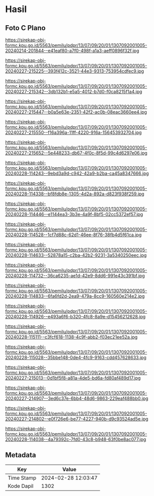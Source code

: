 # Hasil

## Foto C Plano

https://sirekap-obj-formc.kpu.go.id/5563/pemilu/pdpr/13/07/09/20/01/1307092001005-20240214-201844--e41eaf80-a7f0-498f-a1a3-aeff0896f32f.jpg

https://sirekap-obj-formc.kpu.go.id/5563/pemilu/pdpr/13/07/09/20/01/1307092001005-20240227-215225--393f412c-3521-44e3-9313-753954cdfec9.jpg

https://sirekap-obj-formc.kpu.go.id/5563/pemilu/pdpr/13/07/09/20/01/1307092001005-20240227-215342--3db132b1-e5a5-4012-b7d0-f0ca8215f1a4.jpg

https://sirekap-obj-formc.kpu.go.id/5563/pemilu/pdpr/13/07/09/20/01/1307092001005-20240227-215447--b0a5e63e-2351-42f2-ac0b-08eac3660ee4.jpg

https://sirekap-obj-formc.kpu.go.id/5563/pemilu/pdpr/13/07/09/20/01/1307092001005-20240227-215550--f16a396a-11ff-4220-916a-156453932704.jpg

https://sirekap-obj-formc.kpu.go.id/5563/pemilu/pdpr/13/07/09/20/01/1307092001005-20240227-215652--5e448233-db67-4f0c-8f5d-99c4d6297e06.jpg

https://sirekap-obj-formc.kpu.go.id/5563/pemilu/pdpr/13/07/09/20/01/1307092001005-20240228-114243--9ebd3a9d-c942-42a9-b2ba-ca45a8347666.jpg

https://sirekap-obj-formc.kpu.go.id/5563/pemilu/pdpr/13/07/09/20/01/1307092001005-20240228-114338--bf8fdb8e-1305-4d2a-892a-d823f938f259.jpg

https://sirekap-obj-formc.kpu.go.id/5563/pemilu/pdpr/13/07/09/20/01/1307092001005-20240228-114446--e1144ea3-3b3e-4a9f-8bf5-02cc5372ef57.jpg

https://sirekap-obj-formc.kpu.go.id/5563/pemilu/pdpr/13/07/09/20/01/1307092001005-20240228-114528--1cf7d88c-62d1-46ee-8f76-38fb4d5f61ca.jpg

https://sirekap-obj-formc.kpu.go.id/5563/pemilu/pdpr/13/07/09/20/01/1307092001005-20240228-114633--52878a15-c2ba-42b2-9231-3a5340250eec.jpg

https://sirekap-obj-formc.kpu.go.id/5563/pemilu/pdpr/13/07/09/20/01/1307092001005-20240228-114732--36ca6235-ae1d-42e9-8dd6-991e43c391bf.jpg

https://sirekap-obj-formc.kpu.go.id/5563/pemilu/pdpr/13/07/09/20/01/1307092001005-20240228-114833--6fa6fd2d-2ea9-479a-8cc9-160560e214e2.jpg

https://sirekap-obj-formc.kpu.go.id/5563/pemilu/pdpr/13/07/09/20/01/1307092001005-20240228-114926--e493a6f6-b320-4fc8-8a9e-d15456212628.jpg

https://sirekap-obj-formc.kpu.go.id/5563/pemilu/pdpr/13/07/09/20/01/1307092001005-20240228-115111--c3fcf618-1138-4c9f-abb2-f03ec21ee52a.jpg

https://sirekap-obj-formc.kpu.go.id/5563/pemilu/pdpr/13/07/09/20/01/1307092001005-20240228-115028--35bbe148-0de4-4fc9-9163-cdd457628633.jpg

https://sirekap-obj-formc.kpu.go.id/5563/pemilu/pdpr/13/07/09/20/01/1307092001005-20240227-215013--0d1bf5f8-a81a-4de5-bd6a-fd80af489d17.jpg

https://sirekap-obj-formc.kpu.go.id/5563/pemilu/pdpr/13/07/09/20/01/1307092001005-20240227-214907--3ed6c37e-6bb4-48d6-9863-229eaf488bb0.jpg

https://sirekap-obj-formc.kpu.go.id/5563/pemilu/pdpr/13/07/09/20/01/1307092001005-20240227-214802--e0f726e6-be77-4227-940b-d9c93524ad5e.jpg

https://sirekap-obj-formc.kpu.go.id/5563/pemilu/pdpr/13/07/09/20/01/1307092001005-20240228-114038--4a79392c-7fd0-43c8-b948-63f0be8ac077.jpg


## Metadata

| Key        | Value               |
| ---------- | ------------------- |
| Time Stamp | 2024-02-28 12:03:47 |
| Kode Dapil | 1302                |



